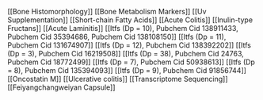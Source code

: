 [[Bone Histomorphology]]
[[Bone Metabolism Markers]]
[[Uv Supplementation]]
[[Short-chain Fatty Acids]]
[[Acute Colitis]]
[[Inulin-type Fructans]]
[[Acute Laminitis]]
[[Itfs (Dp = 10), Pubchem Cid 138911433, Pubchem Cid 35394686, Pubchem Cid 138108150]]
[[Itfs (Dp = 11), Pubchem Cid 131674907]]
[[Itfs (Dp = 12), Pubchem Cid 138392202]]
[[Itfs (Dp = 3), Pubchem Cid 16219508]]
[[Itfs (Dp = 38), Pubchem Cid 24763, Pubchem Cid 18772499]]
[[Itfs (Dp = 7), Pubchem Cid 50938613]]
[[Itfs (Dp = 8), Pubchem Cid 135394093]]
[[Itfs (Dp = 9), Pubchem Cid 91856744]]
[[Oncostatin M]]
[[Ulcerative colitis]]
[[Transcriptome Sequencing]]
[[Feiyangchangweiyan Capsule]]

